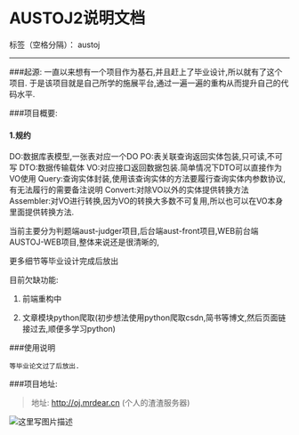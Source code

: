 # AUSTOJ2说明文档

标签（空格分隔）： austoj

---

###起源:
一直以来想有一个项目作为基石,并且赶上了毕业设计,所以就有了这个项目.
于是该项目就是自己所学的施展平台,通过一遍一遍的重构从而提升自己的代码水平.

###项目概要:

#### 1.规约

DO:数据库表模型,一张表对应一个DO
PO:表关联查询返回实体包装,只可读,不可写
DTO:数据传输载体
VO:对应接口返回数据包装.简单情况下DTO可以直接作为VO使用
Query:查询实体封装,使用该查询实体的方法要履行查询实体内参数协议,有无法履行的需要备注说明
Convert:对除VO以外的实体提供转换方法
Assembler:对VO进行转换,因为VO的转换大多数不可复用,所以也可以在VO本身里面提供转换方法.



当前主要分为判题端aust-judger项目,后台端aust-front项目,WEB前台端AUSTOJ-WEB项目,整体来说还是很清晰的,

更多细节等毕业设计完成后放出

目前欠缺功能:

1. 前端重构中

2. 文章模块python爬取(初步想法使用python爬取csdn,简书等博文,然后页面链接过去,顺便多学习python)

###使用说明

    等毕业论文过了后放出.


###项目地址:
> 地址: http://oj.mrdear.cn  (个人的渣渣服务器)


![这里写图片描述](http://img.blog.csdn.net/20161125092128864)

